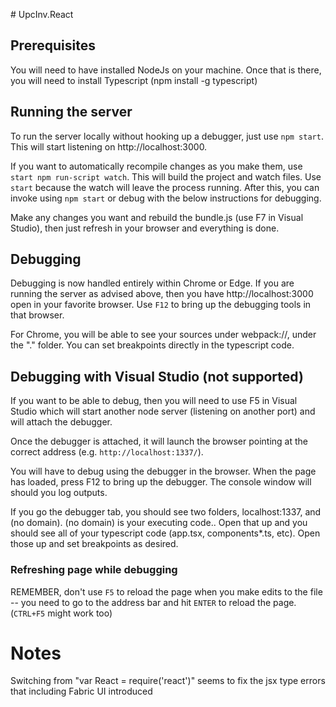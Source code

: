 ﻿﻿# UpcInv.React

## Prerequisites

You will need to have installed NodeJs on your machine. Once that is there, you will need to install Typescript (npm install -g typescript)

## Running the server
To run the server locally without hooking up a debugger, just use `npm start`. This will start listening on http://localhost:3000.

If you want to automatically recompile changes as you make them, use `start npm run-script watch`. This will build the project and watch files. Use `start` because the watch will leave the process running. After this, you can invoke using `npm start` or debug with the below instructions for debugging.


Make any changes you want and rebuild the bundle.js (use F7 in Visual Studio), then just refresh in your browser and everything is done.

## Debugging
Debugging is now handled entirely within Chrome or Edge.  If you are running the server as advised above, then you have http://localhost:3000 open in your favorite browser. Use ``F12`` to bring up the debugging tools in that browser.

For Chrome, you will be able to see your sources under webpack://, under the "." folder. You can set breakpoints directly in the typescript code.

## Debugging with Visual Studio (not supported)
If you want to be able to debug, then you will need to use F5 in Visual Studio which will start another node server (listening on another port) and will attach the debugger. 

Once the debugger is attached, it will launch the browser pointing at the correct address (e.g. `http://localhost:1337/`). 

You will have to debug using the debugger in the browser. When the page has loaded, press F12 to bring up the debugger. The console window will should you log outputs.

If you go the debugger tab, you should see two folders, localhost:1337, and (no domain). (no domain) is your executing code.. Open that up and you should see all of your typescript code (app.tsx, components\*.ts, etc). Open those up and set breakpoints as desired.


### Refreshing page while debugging

REMEMBER, don't use `F5` to reload the page when you make edits to the file -- you need to go to the address bar and hit `ENTER` to reload the page. (`CTRL+F5` might work too)

# Notes 
Switching from "var React = require('react')" seems to fix the jsx type errors that including Fabric UI introduced 
